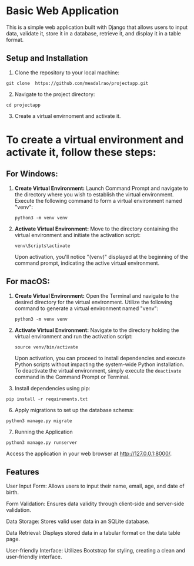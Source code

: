 # Basic Web Application

This is a simple web application built with Django that allows users to input data, validate it, store it in a database, retrieve it, and display it in a table format.

## Setup and Installation

1. Clone the repository to your local machine:

`git clone  https://github.com/meadalrao/projectapp.git`


2. Navigate to the project directory:

`cd projectapp`


3. Create a virtual envirnoment and activate it.

# To create a virtual environment and activate it, follow these steps:
## **For Windows:**

1. **Create Virtual Environment:**
   Launch Command Prompt and navigate to the directory where you wish to establish the virtual environment.
   Execute the following command to form a virtual environment named "venv":

   `python3 -m venv venv`

3. **Activate Virtual Environment:**
   Move to the directory containing the virtual environment and initiate the activation script:

   `venv\Scripts\activate`

   Upon activation, you'll notice "(venv)" displayed at the beginning of the command prompt, indicating the active virtual environment.

## **For macOS:**

1. **Create Virtual Environment:**
   Open the Terminal and navigate to the desired directory for the virtual environment.
   Utilize the following command to generate a virtual environment named "venv":

   `python3 -m venv venv`

3. **Activate Virtual Environment:**
   Navigate to the directory holding the virtual environment and run the activation script:

   `source venv/bin/activate`
   
   Upon activation, you can proceed to install dependencies and execute Python scripts without impacting the system-wide Python installation. To deactivate the virtual environment, simply execute the `deactivate` command in the Command Prompt or Terminal.


5. Install dependencies using pip:

`pip install -r requirements.txt`


6. Apply migrations to set up the database schema:

`python3 manage.py migrate`


7. Running the Application

`python3 manage.py runserver`


Access the application in your web browser at http://127.0.0.1:8000/.

## Features
User Input Form: Allows users to input their name, email, age, and date of birth.

Form Validation: Ensures data validity through client-side and server-side validation.

Data Storage: Stores valid user data in an SQLite database.

Data Retrieval: Displays stored data in a tabular format on the data table page.

User-friendly Interface: Utilizes Bootstrap for styling, creating a clean and user-friendly interface.
